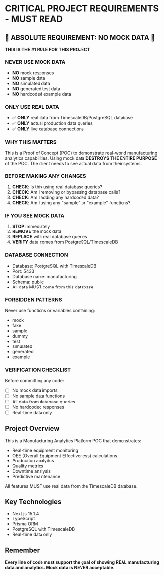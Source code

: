 # CRITICAL PROJECT REQUIREMENTS - MUST READ

## 🚨 ABSOLUTE REQUIREMENT: NO MOCK DATA 🚨

**THIS IS THE #1 RULE FOR THIS PROJECT**

### NEVER USE MOCK DATA
- **NO** mock responses
- **NO** sample data
- **NO** simulated data
- **NO** generated test data
- **NO** hardcoded example data

### ONLY USE REAL DATA
- ✅ **ONLY** real data from TimescaleDB/PostgreSQL database
- ✅ **ONLY** actual production data queries
- ✅ **ONLY** live database connections

### WHY THIS MATTERS
This is a Proof of Concept (POC) to demonstrate real-world manufacturing analytics capabilities. Using mock data **DESTROYS THE ENTIRE PURPOSE** of the POC. The client needs to see actual data from their systems.

### BEFORE MAKING ANY CHANGES
1. **CHECK**: Is this using real database queries?
2. **CHECK**: Am I removing or bypassing database calls?
3. **CHECK**: Am I adding any hardcoded data?
4. **CHECK**: Am I using any "sample" or "example" functions?

### IF YOU SEE MOCK DATA
1. **STOP** immediately
2. **REMOVE** the mock data
3. **REPLACE** with real database queries
4. **VERIFY** data comes from PostgreSQL/TimescaleDB

### DATABASE CONNECTION
- Database: PostgreSQL with TimescaleDB
- Port: 5433
- Database name: manufacturing
- Schema: public
- All data MUST come from this database

### FORBIDDEN PATTERNS
Never use functions or variables containing:
- mock
- fake
- sample
- dummy
- test
- simulated
- generated
- example

### VERIFICATION CHECKLIST
Before committing any code:
- [ ] No mock data imports
- [ ] No sample data functions
- [ ] All data from database queries
- [ ] No hardcoded responses
- [ ] Real-time data only

## Project Overview

This is a Manufacturing Analytics Platform POC that demonstrates:
- Real-time equipment monitoring
- OEE (Overall Equipment Effectiveness) calculations
- Production analytics
- Quality metrics
- Downtime analysis
- Predictive maintenance

All features MUST use real data from the TimescaleDB database.

## Key Technologies
- Next.js 15.1.4
- TypeScript
- Prisma ORM
- PostgreSQL with TimescaleDB
- Real-time data only

## Remember
**Every line of code must support the goal of showing REAL manufacturing data and analytics. Mock data is NEVER acceptable.**